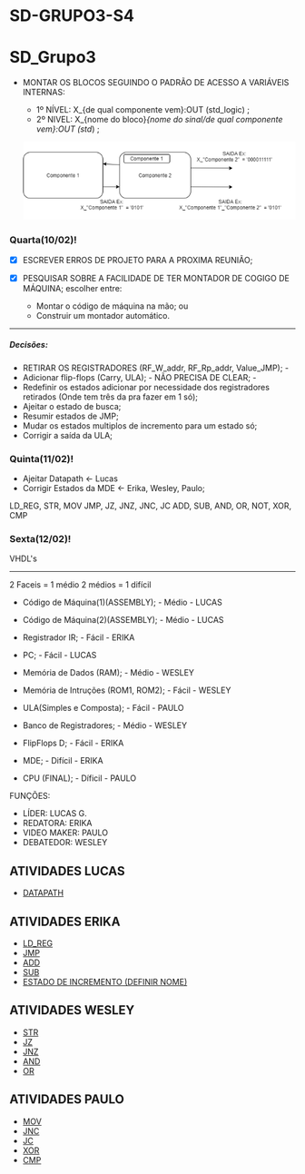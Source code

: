 # SD-GRUPO3-S4

# SD_Grupo3

* MONTAR OS BLOCOS SEGUINDO O PADRÃO DE ACESSO A VARIÁVEIS INTERNAS:
  * 1º NÍVEL: X_{de qual componente vem}:OUT (std_logic) ;
  * 2º NIVEL: X_{nome do bloco}_{nome do sinal/de qual componente vem}:OUT (std_) ;
  
  ![IMAGEM](https://github.com/Lucasgsr14/SD-GRUPO3-S4/blob/main/Untitled%20Diagram.png)

### Quarta(10/02)! 

- [x]  ESCREVER ERROS DE PROJETO PARA A PROXIMA REUNIÃO;

- [x] PESQUISAR SOBRE A FACILIDADE DE TER MONTADOR DE COGIGO DE MÁQUINA; escolher entre:

  * Montar o código de máquina na mão; ou
  * Construir um montador automático.

---

##### Decisões:

 * RETIRAR OS REGISTRADORES (RF_W_addr, RF_Rp_addr, Value_JMP); - 
 * Adicionar flip-flops (Carry, ULA); - NÃO PRECISA DE CLEAR; - 
 * Redefinir os estados adicionar por necessidade dos registradores retirados (Onde tem três da pra fazer em 1 só);
 * Ajeitar o estado de busca;
 * Resumir estados de JMP;
 * Mudar os estados multiplos de incremento para um estado só;
 * Corrigir a saída da ULA;
 
### Quinta(11/02)! 
 
* Ajeitar Datapath <- Lucas
* Corrigir Estados da MDE <- Erika, Wesley, Paulo;

LD_REG, STR, MOV
JMP, JZ, JNZ, JNC, JC
ADD, SUB, AND, OR, NOT, XOR, CMP

### Sexta(12/02)!

VHDL's

---
2 Faceis = 1 médio
2 médios = 1 difícil

* Código de Máquina(1)(ASSEMBLY); - Médio - LUCAS
* Código de Máquina(2)(ASSEMBLY); - Médio - LUCAS

* Registrador IR; - Fácil - ERIKA
* PC; - Fácil - LUCAS
* Memória de Dados (RAM); - Médio - WESLEY
* Memória de Intruções (ROM1, ROM2); - Fácil - WESLEY
* ULA(Simples e Composta); - Fácil - PAULO
* Banco de Registradores; - Médio - WESLEY
* FlipFlops D; - Fácil - ERIKA
* MDE; - Difícil - ERIKA
* CPU (FINAL); - Díficil - PAULO

FUNÇÕES:

 * LÍDER:  LUCAS G.
 * REDATORA: ERIKA
 * VIDEO MAKER: PAULO
 * DEBATEDOR: WESLEY

## ATIVIDADES LUCAS

 *  [DATAPATH](https://github.com/Lucasgsr14/SD-GRUPO3-S4/projects/1#card-54686481)
 
## ATIVIDADES ERIKA

 * [LD_REG](https://github.com/Lucasgsr14/SD-GRUPO3-S4/projects/1#card-54686341)
 * [JMP](https://github.com/Lucasgsr14/SD-GRUPO3-S4/projects/1#card-54686391)
 * [ADD](https://github.com/Lucasgsr14/SD-GRUPO3-S4/projects/1#card-54686399)
 * [SUB](https://github.com/Lucasgsr14/SD-GRUPO3-S4/projects/1#card-54686405)
 * [ESTADO DE INCREMENTO (DEFINIR NOME)](https://github.com/Lucasgsr14/SD-GRUPO3-S4/projects/1#card-54686416)
 
## ATIVIDADES WESLEY

 * [STR](https://github.com/Lucasgsr14/SD-GRUPO3-S4/projects/1#card-54686419)
 * [JZ](https://github.com/Lucasgsr14/SD-GRUPO3-S4/projects/1#card-54686427)
 * [JNZ](https://github.com/Lucasgsr14/SD-GRUPO3-S4/projects/1#card-54686436)
 * [AND](https://github.com/Lucasgsr14/SD-GRUPO3-S4/projects/1#card-54686436)
 * [OR](https://github.com/Lucasgsr14/SD-GRUPO3-S4/projects/1#card-54686443)

## ATIVIDADES PAULO

 * [MOV](https://github.com/Lucasgsr14/SD-GRUPO3-S4/projects/1#card-54686447)
 * [JNC](https://github.com/Lucasgsr14/SD-GRUPO3-S4/projects/1#card-54686450)
 * [JC](https://github.com/Lucasgsr14/SD-GRUPO3-S4/projects/1#card-54686451)
 * [XOR](https://github.com/Lucasgsr14/SD-GRUPO3-S4/projects/1#card-54686460)
 * [CMP](https://github.com/Lucasgsr14/SD-GRUPO3-S4/projects/1#card-54686462)

